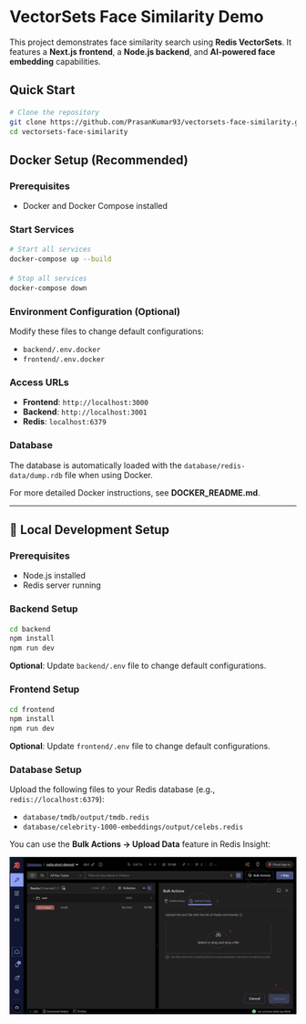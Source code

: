 # VectorSets Face Similarity Demo

This project demonstrates face similarity search using **Redis VectorSets**. It features a **Next.js frontend**, a **Node.js backend**, and **AI-powered face embedding** capabilities.

## Quick Start

```bash
# Clone the repository
git clone https://github.com/PrasanKumar93/vectorsets-face-similarity.git
cd vectorsets-face-similarity
```

## Docker Setup (Recommended)

### Prerequisites

- Docker and Docker Compose installed

### Start Services

```bash
# Start all services
docker-compose up --build

# Stop all services
docker-compose down
```

### Environment Configuration (Optional)

Modify these files to change default configurations:

- `backend/.env.docker`
- `frontend/.env.docker`

### Access URLs

- **Frontend**: `http://localhost:3000`
- **Backend**: `http://localhost:3001`
- **Redis**: `localhost:6379`

### Database

The database is automatically loaded with the `database/redis-data/dump.rdb` file when using Docker.

For more detailed Docker instructions, see **DOCKER_README.md**.

---

## 🔧 Local Development Setup

### Prerequisites

- Node.js installed
- Redis server running

### Backend Setup

```bash
cd backend
npm install
npm run dev
```

**Optional**: Update `backend/.env` file to change default configurations.

### Frontend Setup

```bash
cd frontend
npm install
npm run dev
```

**Optional**: Update `frontend/.env` file to change default configurations.

### Database Setup

Upload the following files to your Redis database (e.g., `redis://localhost:6379`):

- `database/tmdb/output/tmdb.redis`
- `database/celebrity-1000-embeddings/output/celebs.redis`

You can use the **Bulk Actions → Upload Data** feature in Redis Insight:

![Redis Insight Upload](./docs/images/redis-insight-upload.png)
